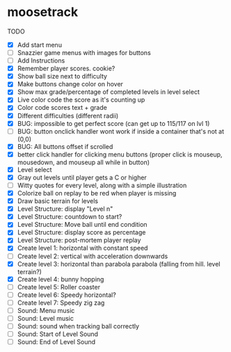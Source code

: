 moosetrack
==========

TODO

- [X] Add start menu
- [ ] Snazzier game menus with images for buttons
- [ ] Add Instructions
- [X] Remember player scores. cookie?
- [X] Show ball size next to difficulty
- [X] Make buttons change color on hover
- [X] Show max grade/percentage of completed levels in level select
- [X] Live color code the score as it's counting up
- [X] Color code scores text + grade
- [X] Different difficulties (different radii)
- [X] BUG: impossible to get perfect score (can get up to 115/117 on lvl 1)
- [ ] BUG: button onclick handler wont work if inside a container that's not at (0,0)
- [X] BUG: All buttons offset if scrolled
- [X] better click handler for clicking menu buttons (proper click is mouseup, mousedown, and mouseup all while in button)
- [X] Level select
- [X] Gray out levels until player gets a C or higher
- [ ] Witty quotes for every level, along with a simple illustration
- [X] Colorize ball on replay to be red when player is missing
- [X] Draw basic terrain for levels
- [X] Level Structure: display "Level n"
- [X] Level Structure: countdown to start?
- [X] Level Structure: Move ball until end condition
- [X] Level Structure: display score as percentage
- [X] Level Structure: post-mortem player replay
- [X] Create level 1: horizontal with constant speed
- [ ] Create level 2: vertical with acceleration downwards
- [X] Create level 3: horizontal than parabola parabola (falling from hill. level terrain?)
- [X] Create level 4: bunny hopping
- [ ] Create level 5: Roller coaster
- [ ] Create level 6: Speedy horizontal?
- [ ] Create level 7: Speedy zig zag
- [ ] Sound: Menu music
- [ ] Sound: Level music
- [ ] Sound: sound when tracking ball correctly
- [ ] Sound: Start of Level Sound
- [ ] Sound: End of Level Sound
